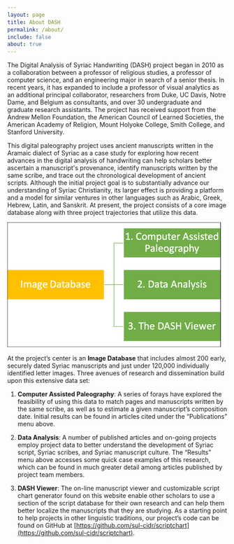 ```yaml
---
layout: page
title: About DASH
permalink: /about/
include: false
about: true
---
```


The Digital Analysis of Syriac Handwriting (DASH) project began in 2010 as a collaboration between a professor of religious studies, a professor of computer science, and an engineering major in search of a senior thesis. In recent years, it has expanded to include a professor of visual analytics as an additional principal collaborator, researchers from Duke, UC Davis, Notre Dame, and Belgium as consultants, and over 30 undergraduate and graduate research assistants. The project has received support from the Andrew Mellon Foundation, the American Council of Learned Societies, the American Academy of Religion, Mount Holyoke College, Smith College, and Stanford University.

This digital paleography project uses ancient manuscripts written in the Aramaic dialect of Syriac as a case study for exploring how recent advances in the digital analysis of handwriting can help scholars better ascertain a manuscript's provenance, identify manuscripts written by the same scribe, and trace out the chronological development of ancient scripts. Although the initial project goal is to substantially advance our understanding of Syriac Christianity, its larger effect is providing a platform and a model for similar ventures in other languages such as Arabic, Greek, Hebrew, Latin, and Sanskrit. At present, the project consists of a core image database along with three project trajectories that utilize this data. 

![Components of DASH project](assets/img/about-components.png)

At the project’s center is an **Image Database** that includes almost 200 early, securely dated Syriac manuscripts and just under 120,000 individually identified letter images. Three avenues of research and dissemination build upon this extensive data set: 

1) **Computer Assisted Paleography**: A series of forays have explored the feasibility of using this data to match pages and manuscripts written by the same scribe, as well as to estimate a given manuscript’s composition date. Initial results can be found in articles cited under the “Publications” menu above. 

2) **Data Analysis**: A number of published articles and on-going projects employ project data to better understand the development of Syriac script, Syriac scribes, and Syriac manuscript culture. The “Results” menu above accesses some quick case examples of this research, which can be found in much greater detail among articles published by project team members. 

3) **DASH Viewer**: The on-line manuscript viewer and customizable script chart generator found on this website enable other scholars to use a section of the script database for their own research and can help them better localize the manuscripts that they are studying. As a starting point to help projects in other linguistic traditions, our project’s code can be found on GitHub at [https://github.com/sul-cidr/scriptchart](https://github.com/sul-cidr/scriptchart).
<br/><br/><br/>